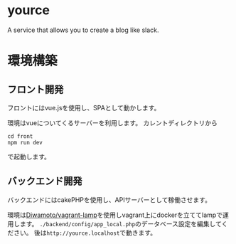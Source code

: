 # yource
A service that allows you to create a blog like slack.

# 環境構築

## フロント開発

フロントにはvue.jsを使用し、SPAとして動かします。

環境はvueについてくるサーバーを利用します。
カレントディレクトリから

```
cd front
npm run dev
```

で起動します。

## バックエンド開発

バックエンドにはcakePHPを使用し、APIサーバーとして稼働させます。

環境は[Diwamoto/vagrant-lamp](https://github.com/Diwamoto/vagrant-lamp)を使用しvagrant上にdockerを立ててlampで運用します。
`./backend/config/app_local.php`のデータベース設定を編集してください。
後は`http://yource.localhost`で動きます。